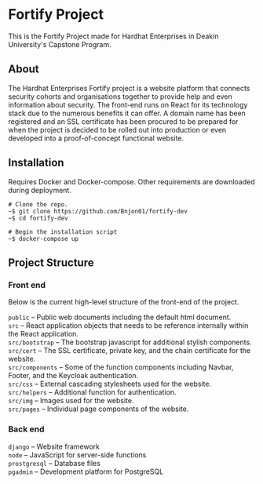 # Fortify Project

This is the Fortify Project made for Hardhat Enterprises in Deakin University's Capstone Program.

## About

The Hardhat Enterprises Fortify project is a website platform that connects security cohorts and organisations together to provide help and even information about security. The front-end runs on React for its technology stack due to the numerous benefits it can offer. A domain name has been registered and an SSL certificate has been procured to be prepared for when the project is decided to be rolled out into production or even developed into a proof-of-concept functional website.

## Installation

Requires Docker and Docker-compose.
Other requirements are downloaded during deployment.

```
# Clone the repo.
~$ git clone https://github.com/Bnjon01/fortify-dev
~$ cd fortify-dev

# Begin the installation script
~$ docker-compose up
```

## Project Structure
### Front end
Below is the current high-level structure of the front-end of the project.

`public` – Public web documents including the default html document.<br />
`src` – React application objects that needs to be reference internally within the React application.<br />
`src/bootstrap` – The bootstrap javascript for additional stylish components.<br />
`src/cert` – The SSL certificate, private key, and the chain certificate for the website.<br />
`src/components` – Some of the function components including Navbar, Footer, and the Keycloak authentication.<br />
`src/css` – External cascading stylesheets used for the website.<br />
`src/helpers` – Additional function for authentication.<br />
`src/img` – Images used for the website.<br />
`src/pages` – Individual page components of the website.<br />

### Back end
`django` – Website framework<br />
`node` – JavaScript for server-side functions<br />
`prostgresql` – Database files<br />
`pgadmin` – Development platform for PostgreSQL<br />
